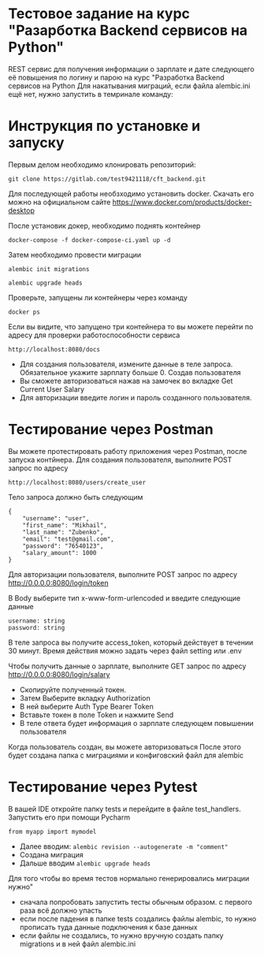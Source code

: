 # Тестовое задание на курс "Разарботка Backend сервисов на Python"

REST сервис для получения информации о зарплате и дате следующего её повышения по логину и парою на курс "Разработка Backend сервисов на Python
Для накатывания миграций, если файла alembic.ini ещё нет, нужно запустить в темринале команду:

# Инструкция по установке и запуску
Первым делом необходимо клонировать репозиторий:
````
git clone https://gitlab.com/test9421118/cft_backend.git
````
Для последующей работы необзходимо установить docker. Скачать его можно на официальном сайте https://www.docker.com/products/docker-desktop

После установик докер, необходимо поднять контейнер

```
docker-compose -f docker-compose-ci.yaml up -d 
```
Затем необходимо провести миграции
```
alembic init migrations
```
````
alembic upgrade heads
````
Проверьте, запущены ли контейнеры через команду 
```
docker ps
```
Если вы видите, что запущено три контейнера то вы можете перейти по адресу для проверки работоспособности сервиса
```
http://localhost:8080/docs
```
- Для создания пользователя, измените данные в теле запроса. Обязательное укажите  зарплату больше 0. 
Создав пользователя 
- Вы сможете авторизоваться нажав на замочек во вкладке Get Current User Salary 
- Для авторизации введите логин и пароль созданного пользователя.

# Тестирование через Postman
Вы можете протестировать работу приложения через Postman, после запуска контйнера.
Для создания пользователя, выполните POST запрос по адресу 
````
http://localhost:8080/users/create_user
````
Тело запроса должно быть следующим
```
{
    "username": "user",
    "first_name": "Mikhail",
    "last_name": "Zubenko",
    "email": "test@gmail.com",
    "password": "76540123",
    "salary_amount": 1000
}
```
Для авторизации пользователя, выполните POST запрос по адресу  http://0.0.0.0:8080/login/token

В Body выберите тип x-www-form-urlencoded и введите следующие данные
```
username: string
password: string
```
В теле запроса вы получите access_token, который действует в течении 30 минут. Время действия можно задать через файл setting или .env

Чтобы получить данные о зарплате, выполните GET запрос по адресу http://0.0.0.0:8080/login/salary
- Скопируйте полученный токен. 
- Затем Выберите вкладку Authorization 
- В ней выберите Auth Type Bearer Token
- Вставьте токен в поле Token и нажмите Send
- В теле ответа будет информация о зарплате следующем повышении пользователя


Когда пользователь создан, вы можете авторизоваться
После этого будет создана папка с миграциями и конфиговский файл для alembic

# Тестирование через Pytest

В вашей IDE откройте папку tests и перейдите в файле test_handlers. Запустить его при помощи Pycharm

```
from myapp import mymodel
```

- Далее вводим: ```alembic revision --autogenerate -m "comment"```
- Создана миграция
- Дальше вводим ```alembic upgrade heads```

Для того чтобы во время тестов нормально генерировались миграции нужно"

- сначала попробовать запустить тесты обычным образом. с первого раза всё должно упасть
- если после падения в папке tests создались файлы alembic, то нужно прописать туда данные подключения к базе данных
- если файлы не создались, то нужно вручную создать папку migrations и в ней файл alembic.ini